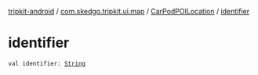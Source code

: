 [tripkit-android](../../index.md) / [com.skedgo.tripkit.ui.map](../index.md) / [CarPodPOILocation](index.md) / [identifier](./identifier.md)

# identifier

`val identifier: `[`String`](https://kotlinlang.org/api/latest/jvm/stdlib/kotlin/-string/index.html)